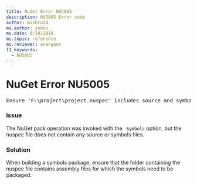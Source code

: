 ```yaml
---
title: NuGet Error NU5005
description: NU5005 Error code
author: mishra14
ms.author: jodou
ms.date: 8/14/2018
ms.topic: reference
ms.reviewer: anangaur
f1_keywords: 
  - NU5005
---
```


# NuGet Error NU5005
<pre>Ensure 'F:\project\project.nuspec' includes source and symbol files. For help on building symbols package, visit http://docs.nuget.org/.</pre>

### Issue

The NuGet pack operation was invoked with the `-Symbols` option, but the nuspec file does not contain any source or symbols files.


### Solution

When building a symbols package, ensure that the folder containing the nuspec file contains assembly files for which the symbols need to be packaged.

